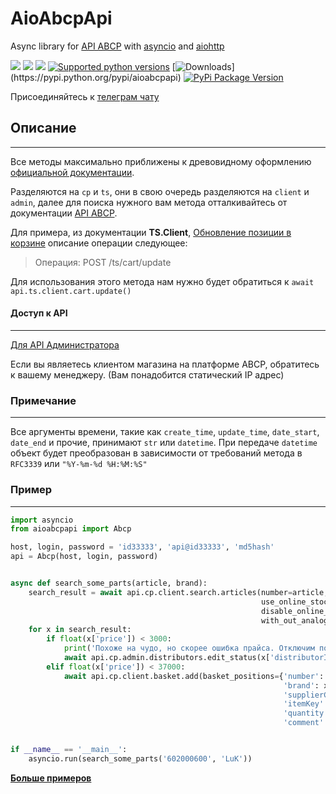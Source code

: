 # AioAbcpApi

Async library for [API ABCP](https://www.abcp.ru/wiki/ABCP.API "API ABCP")
with [asyncio](https://docs.python.org/3/library/asyncio.html "asyncio")
and [aiohttp](https://github.com/aio-libs/aiohttp "aiohttp")

![](https://img.shields.io/github/stars/bl4ckm45k/aioabcpapi.svg)
![](https://img.shields.io/github/forks/bl4ckm45k/aioabcpapi.svg)
![](https://img.shields.io/github/issues/bl4ckm45k/aioabcpapi.svg)
[![Supported python versions](https://img.shields.io/pypi/pyversions/aioabcpapi.svg)](https://pypi.python.org/pypi/aioabcpapi)
[![Downloads](https://img.shields.io/pypi/dm/aioabcpapi.svg?)](https://pypi.python.org/pypi/aioabcpapi)
[![PyPi Package Version](https://img.shields.io/pypi/v/aioabcpapi)](https://pypi.python.org/pypi/aioabcpapi)


Присоединяйтесь к [телеграм чату](https://t.me/aioabcpapi "Телеграм чат")


## Описание

------------

Все методы максимально приближены к древовидному оформлению [официальной документации](https://www.abcp.ru/wiki/ABCP.API).

Разделяются на `cp` и `ts`, они в свою очередь разделяются на `client` и `admin`, далее для поиска нужного вам метода
отталкивайтесь от документации [API ABCP](https://www.abcp.ru/wiki/ABCP.API).

Для примера, из документации **TS.Client**, [Обновление позиции в корзине](https://www.abcp.ru/wiki/API.TS.Client#.D0.9E.D0.B1.D0.BD.D0.BE.D0.B2.D0.BB.D0.B5.D0.BD.D0.B8.D0.B5_.D0.BF.D0.BE.D0.B7.D0.B8.D1.86.D0.B8.D0.B8_.D0.B2_.D0.BA.D0.BE.D1.80.D0.B7.D0.B8.D0.BD.D0.B5)
описание операции следующее:
>  Операция: POST /ts/cart/update

Для использования этого метода нам нужно будет обратиться к `await api.ts.client.cart.update()`

#### Доступ к API

------------
[Для API Администратора](https://cp.abcp.ru/?page=allsettings&systemsettings&apiInformation)

Если вы являетесь клиентом магазина на платформе ABCP, обратитесь к вашему менеджеру. (Вам понадобится статический IP адрес)

### Примечание 

------------

Все аргументы времени, такие как `create_time`, `update_time`, `date_start`, `date_end` и прочие, принимают `str` или `datetime`. При передаче `datetime` объект будет преобразован в зависимости от требований метода в `RFC3339` или `"%Y-%m-%d %H:%M:%S"`

### Пример

------------

```python
import asyncio
from aioabcpapi import Abcp

host, login, password = 'id33333', 'api@id33333', 'md5hash'
api = Abcp(host, login, password)


async def search_some_parts(article, brand):
    search_result = await api.cp.client.search.articles(number=article, brand=brand,
                                                        use_online_stocks=True,
                                                        disable_online_filtering=True,
                                                        with_out_analogs=True)
    for x in search_result:
        if float(x['price']) < 3000:
            print('Похоже на чудо, но скорее ошибка прайса. Отключим пока поставщика')
            await api.cp.admin.distributors.edit_status(x['distributorId'], False)
        elif float(x['price']) < 37000:
            await api.cp.client.basket.add(basket_positions={'number': x['article'],
                                                             'brand': x['brand'],
                                                             'supplierCode': x['supplierCode'],
                                                             'itemKey': x['itemKey'],
                                                             'quantity': 1,
                                                             'comment': f"Да, РРЦ никто не любит"})


if __name__ == '__main__':
    asyncio.run(search_some_parts('602000600', 'LuK'))
```

[**Больше примеров**](https://github.com/bl4ckm45k/aioabcpapi/tree/master/examples "Примеры")